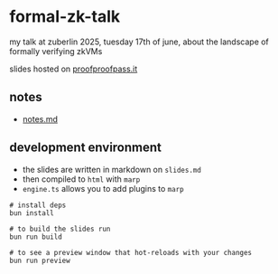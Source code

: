 # formal-zk-talk

my talk at zuberlin 2025, tuesday 17th of june, about the landscape of formally verifying zkVMs

slides hosted on [proofproofpass.it](https://proofproofpass.it)

## notes

- [notes.md](notes.md)

## development environment

- the slides are written in markdown on `slides.md`
- then compiled to `html` with `marp`
- `engine.ts` allows you to add plugins to `marp`

```
# install deps
bun install

# to build the slides run
bun run build

# to see a preview window that hot-reloads with your changes
bun run preview
```
